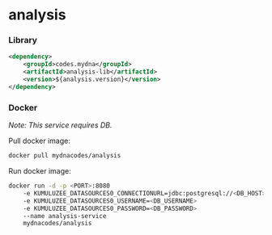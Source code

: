 # analysis

### Library
```xml
<dependency>
    <groupId>codes.mydna</groupId>
    <artifactId>analysis-lib</artifactId>
    <version>${analysis.version}</version>
</dependency>
```

### Docker

*Note: This service requires DB.*

Pull docker image:
```bash
docker pull mydnacodes/analysis
```

Run docker image:
```bash
docker run -d -p <PORT>:8080 
    -e KUMULUZEE_DATASOURCES0_CONNECTIONURL=jdbc:postgresql://<DB_HOST>:<DB_PORT>/analysis
    -e KUMULUZEE_DATASOURCES0_USERNAME=<DB_USERNAME> 
    -e KUMULUZEE_DATASOURCES0_PASSWORD=<DB_PASSWORD> 
    --name analysis-service
    mydnacodes/analysis
```